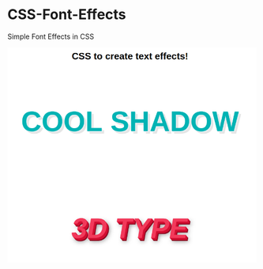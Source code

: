 # CSS-Font-Effects
Simple Font Effects in CSS

<img width="800" src="https://raw.githubusercontent.com/codebyjustin/CSS-Font-Effects/master/demo.png">
